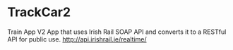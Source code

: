 # TrackCar2
Train App V2
App that uses Irish Rail SOAP API and converts it to a RESTful API for public use.
http://api.irishrail.ie/realtime/
